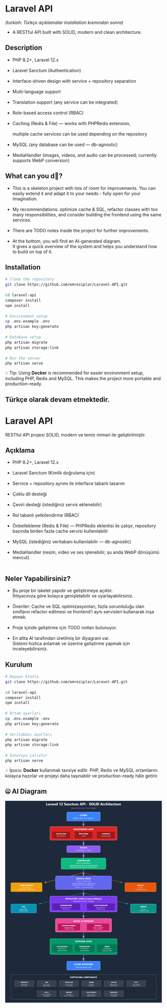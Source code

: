 # Laravel API
_(turkish: Türkçe açıklamalar installation kısmından sonra)_

- A RESTful API built with SOLID, modern and clean architecture.

## Description 
- PHP 8.2+, Laravel 12.x<br><br>
- Laravel Sanctum (Authentication)<br><br>
- Interface-driven design with service + repository separation<br><br>
- Multi-language support<br><br>
- Translation support (any service can be integrated)<br><br>
- Role-based access control (RBAC)<br><br>
- Caching (Redis & File) — works with PHPRedis extension, <br><br>
multiple cache services can be used depending on the repository<br><br>
- MySQL (any database can be used — db-agnostic)<br><br>
- MediaHandler (images, videos, and audio can be processed; currently supports WebP conversion)

## What can you d🤨?
- This is a skeleton project with lots of room for improvements.
You can easily extend it and adapt it to your needs - fully open for your imagination. <br><br>
- My recommendations: optimize cache & SQL, refactor classes with too many responsibilities,
and consider building the frontend using the same services.<br><br>
- There are TODO notes inside the project for further improvements.<br><br>
- At the bottom, you will find an AI-generated diagram.  
It gives a quick overview of the system and helps you understand how to build on top of it.

## Installation

```bash
# Clone the repository
git clone https://github.com/emreziplar/Laravel-API.git

cd laravel-api
composer install
npm install

# Environment setup
cp .env.example .env
php artisan key:generate

# Database setup
php artisan migrate
php artisan storage:link

# Run the server
php artisan serve
```
💡 Tip: Using **Docker** is recommended for easier environment setup, including PHP, Redis and MySQL.
This makes the project more portable and production-ready.

## Türkçe olarak devam etmektedir.
# Laravel API

RESTful API projesi SOLID, modern ve temiz mimari ile geliştirilmiştir.

## Açıklama
- PHP 8.2+, Laravel 12.x<br><br>
- Laravel Sanctum (Kimlik doğrulama için)<br><br>
- Service + repository ayrımı ile interface tabanlı tasarım<br><br>
- Çoklu dil desteği<br><br>
- Çeviri desteği (istediğiniz servis eklenebilir)<br><br>
- Rol tabanlı yetkilendirme (RBAC)<br><br>
- Önbellekleme (Redis & File) — PHPRedis eklentisi ile çalışır, repository bazında birden fazla cache servisi kullanılabilir<br><br>
- MySQL (istediğiniz veritabanı kullanılabilir — db-agnostic)<br><br>
- MediaHandler (resim, video ve ses işlenebilir; şu anda WebP dönüşümü mevcut)<br><br>

## Neler Yapabilirsiniz?
- Bu proje bir iskelet yapıdır ve geliştirmeye açıktır.  
  İhtiyacınıza göre kolayca genişletebilir ve uyarlayabilirsiniz.<br><br>
- Öneriler: Cache ve SQL optimizasyonları, fazla sorumluluğu olan sınıfların refactor edilmesi ve frontend’i aynı servisleri kullanarak inşa etmek.<br><br>
- Proje içinde geliştirme için TODO notları bulunuyor.<br><br>
- En altta AI tarafından üretilmiş bir diyagram var.  
  Sistemi hızlıca anlamak ve üzerine geliştirme yapmak için inceleyebilirsiniz.

## Kurulum

```bash
# Depoyu klonla
git clone https://github.com/emreziplar/Laravel-API.git

cd laravel-api
composer install
npm install

# Ortam ayarları
cp .env.example .env
php artisan key:generate

# Veritabanı ayarları
php artisan migrate
php artisan storage:link

# Sunucuyu çalıştır
php artisan serve
```
💡 İpucu: **Docker** kullanmak tavsiye edilir. PHP, Redis ve MySQL ortamlarını kolayca hazırlar 
ve projeyi daha taşınabilir ve production-ready hâle getirir.

## 🤐 AI Diagram

![img.png](img.png)
